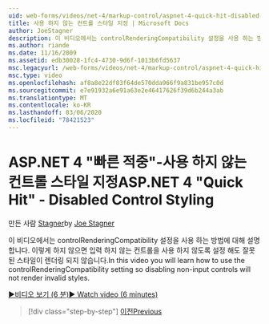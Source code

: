 ```yaml
---
uid: web-forms/videos/net-4/markup-control/aspnet-4-quick-hit-disabled-control-styling
title: 사용 하지 않는 컨트롤 스타일 지정 | Microsoft Docs
author: JoeStagner
description: 이 비디오에서는 controlRenderingCompatibility 설정을 사용 하는 방법에 대해 설명 합니다. 이렇게 하지 않으면 입력 하지 않는 컨트롤을 사용 하지 않도록 설정 해도 잘못 된 스타일이 렌더링 되지 않습니다.
ms.author: riande
ms.date: 11/16/2009
ms.assetid: edb30028-1fc4-4730-9d6f-1013b6fd5637
msc.legacyurl: /web-forms/videos/net-4/markup-control/aspnet-4-quick-hit-disabled-control-styling
msc.type: video
ms.openlocfilehash: af8a8e22df83f64de570dda966f9a831be957c0d
ms.sourcegitcommit: e7e91932a6e91a63e2e46417626f39d6b244a3ab
ms.translationtype: MT
ms.contentlocale: ko-KR
ms.lasthandoff: 03/06/2020
ms.locfileid: "78421523"
---
```

# <a name="aspnet-4-quick-hit---disabled-control-styling"></a><span data-ttu-id="4a153-103">ASP.NET 4 "빠른 적중"-사용 하지 않는 컨트롤 스타일 지정</span><span class="sxs-lookup"><span data-stu-id="4a153-103">ASP.NET 4 "Quick Hit" - Disabled Control Styling</span></span>

<span data-ttu-id="4a153-104">만든 사람 [Stagner](https://github.com/JoeStagner)</span><span class="sxs-lookup"><span data-stu-id="4a153-104">by [Joe Stagner](https://github.com/JoeStagner)</span></span>

<span data-ttu-id="4a153-105">이 비디오에서는 controlRenderingCompatibility 설정을 사용 하는 방법에 대해 설명 합니다. 이렇게 하지 않으면 입력 하지 않는 컨트롤을 사용 하지 않도록 설정 해도 잘못 된 스타일이 렌더링 되지 않습니다.</span><span class="sxs-lookup"><span data-stu-id="4a153-105">In this video you will learn how to use the controlRenderingCompatibility setting so disabling non-input controls will not render invalid styles.</span></span> 

[<span data-ttu-id="4a153-106">&#9654;비디오 보기 (6 분)</span><span class="sxs-lookup"><span data-stu-id="4a153-106">&#9654; Watch video (6 minutes)</span></span>](https://channel9.msdn.com/Blogs/ASP-NET-Site-Videos/aspnet-4-quick-hit-disabled-control-styling)

> [!div class="step-by-step"]
> [<span data-ttu-id="4a153-107">이전</span><span class="sxs-lookup"><span data-stu-id="4a153-107">Previous</span></span>](aspnet-4-quick-hit-hidden-field-divs.md)
